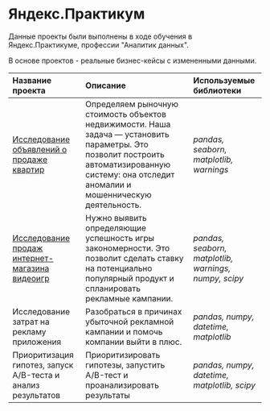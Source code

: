 # Яндекс.Практикум

Данные проекты были выполнены в ходе обучения в Яндекс.Практикуме, профессии "Аналитик данных". 

В основе проектов - реальные бизнес-кейсы с измененными данными.

| Название проекта | Описание | Используемые библиотеки | 
| :---------------------- | :---------------------- | :---------------------- |
| [Исследование объявлений о продаже квартир](https://github.com/heexted/Yandex.Practicum/tree/main/Исследование%20стоимости%20квартир) | Определяем рыночную стоимость объектов недвижимости. Наша задача — установить параметры. Это позволит построить автоматизированную систему: она отследит аномалии и мошенническую деятельность.| *pandas, seaborn, matplotlib, warnings* | 
| [Исследование продаж интернет-магазина видеоигр](https://github.com/heexted/Yandex.Practicum/tree/main/Исследование%20интернет-магазина%20игр) | Нужно выявить определяющие успешность игры закономерности. Это позволит сделать ставку на потенциально популярный продукт и спланировать рекламные кампании. | *pandas, seaborn, matplotlib, warnings, numpy, scipy*
| Исследование затрат на рекламу приложения | Разобраться в причинах убыточной рекламной кампании и помочь компании выйти в плюс. | *pandas, numpy, datetime, matplotlib*
| Приоритизация гипотез, запуск A/B-теста и анализ результатов | Приоритизировать гипотезы, запустить A/B-тест и проанализировать результаты | *pandas, numpy, datetime, matplotlib, scipy* 
